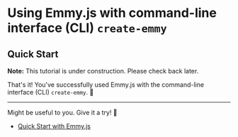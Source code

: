 # Using Emmy.js with command-line interface (CLI) `create-emmy`
          
## Quick Start

<p>
  <strong>Note:</strong> This tutorial is under construction. Please check back later.
</p>

That's it! You've successfully used Emmy.js with the command-line interface (CLI) `create-emmy`. 🚀

<hr>
Might be useful to you. Give it a try! 🚀

- [Quick Start with Emmy.js](/documentation)
